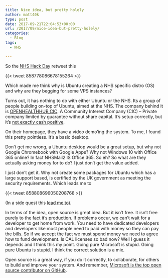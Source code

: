 ```yaml
---
title: Nice idea, but pretty holely
author: matt40k
type: post
date: 2017-09-21T22:04:53+00:00
url: /2017/09/nice-idea-but-pretty-holely/
categories:
  - Blog
tags:
  - NHS

---
```

So the <a href="https://twitter.com/NHSHackDay" target="_blank" rel="nofollow">NHS Hack Day</a> retweet this

{{< tweet 858778086678155264 >}}

Which made me think why is Ubuntu creating a NHS specific distro (OS) and why are they begging for some VPS instances?

Turns out, it has nothing to do with either Ubuntu or the NHS. Its a group of people building on-top of Ubuntu, aimed at the NHS. The company behind it is <a href="https://beta.companieshouse.gov.uk/company/08266350/" target="_blank" rel="nofollow">OPENHEALTHHUB CIC</a>. A Community Interest Company (CIC) &#8211; Private company limited by guarantee without share capital. It&#8217;s setup correctly, but it&#8217;s <a href="https://beta.companieshouse.gov.uk/company/08266350/filing-history/MzE0ODk3NDI3MWFkaXF6a2N4/document?format=pdf&download=0" target="_blank" rel="nofollow">not exactly cash positive</a>.

On their homepage, they have a video demo&#8217;ing the system. To me, I found this pretty pointless. It&#8217;s a basic desktop.

<div class="jetpack-video-wrapper">
  <span class="embed-youtube" style="text-align:center; display: block;"></span>
</div>

Don&#8217;t get me wrong, a Ubuntu desktop would be a great setup, but why not Google Chromebook with Google Apps? Why not Windows 10 with Office 365 online? In fact NHSMail2 IS Office 365. So eh? So what are they actually asking money for to do? I just don&#8217;t get the value added.

I just don&#8217;t get it. Why not create some packages for Ubuntu which has a large support based, is certified by the UK government as meeting the security requirements. Which leads me to

{{< tweet 858808696050208768 >}}

(In a side quest this <a href="http://dansguardian.org/reply.php" target="_blank" rel="nofollow" class="broken_link">lead me to</a>).

In terms of the idea, open source is great idea. But it isn&#8217;t free. It isn&#8217;t free purely to the fact it&#8217;s production. If problems occur, we can&#8217;t wait for a developer to get home from work. You need to have dedicated developers and developers like most people need to paid with money so they can pay the bills. So if we accept the fact we must spend money we need to agree how to fund development. Is CAL licenses so bad now? Well I guess it depends and I think this my point. Going pure Microsoft is stupid. Going pure Ubuntu is stupid. I think the correct solution is a mix.

Open source is a great way, if you do it correctly, to collaborate, for others to build and improve your system. And remember, <a href="http://www.networkworld.com/article/3120774/open-source-tools/microsoft-s-the-top-open-source-contributor-on-github.html" target="_blank" rel="nofollow">Microsoft is the top open source contributor on GitHub</a>.

&nbsp;

&nbsp;

&nbsp;
